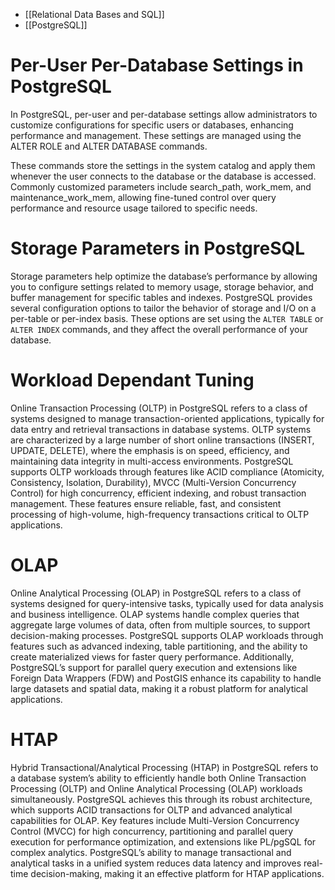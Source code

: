 - [[Relational Data Bases and SQL]]
- [[PostgreSQL]]
# Per-User Per-Database Settings in PostgreSQL

In PostgreSQL, per-user and per-database settings allow administrators to customize configurations for specific users or databases, enhancing performance and management. These settings are managed using the ALTER ROLE and ALTER DATABASE commands.

These commands store the settings in the system catalog and apply them whenever the user connects to the database or the database is accessed. Commonly customized parameters include search_path, work_mem, and maintenance_work_mem, allowing fine-tuned control over query performance and resource usage tailored to specific needs.

# Storage Parameters in PostgreSQL

Storage parameters help optimize the database’s performance by allowing you to configure settings related to memory usage, storage behavior, and buffer management for specific tables and indexes. PostgreSQL provides several configuration options to tailor the behavior of storage and I/O on a per-table or per-index basis. These options are set using the `ALTER TABLE` or `ALTER INDEX` commands, and they affect the overall performance of your database.

# Workload Dependant Tuning

Online Transaction Processing (OLTP) in PostgreSQL refers to a class of systems designed to manage transaction-oriented applications, typically for data entry and retrieval transactions in database systems. OLTP systems are characterized by a large number of short online transactions (INSERT, UPDATE, DELETE), where the emphasis is on speed, efficiency, and maintaining data integrity in multi-access environments. PostgreSQL supports OLTP workloads through features like ACID compliance (Atomicity, Consistency, Isolation, Durability), MVCC (Multi-Version Concurrency Control) for high concurrency, efficient indexing, and robust transaction management. These features ensure reliable, fast, and consistent processing of high-volume, high-frequency transactions critical to OLTP applications.

# OLAP

Online Analytical Processing (OLAP) in PostgreSQL refers to a class of systems designed for query-intensive tasks, typically used for data analysis and business intelligence. OLAP systems handle complex queries that aggregate large volumes of data, often from multiple sources, to support decision-making processes. PostgreSQL supports OLAP workloads through features such as advanced indexing, table partitioning, and the ability to create materialized views for faster query performance. Additionally, PostgreSQL’s support for parallel query execution and extensions like Foreign Data Wrappers (FDW) and PostGIS enhance its capability to handle large datasets and spatial data, making it a robust platform for analytical applications.

# HTAP

Hybrid Transactional/Analytical Processing (HTAP) in PostgreSQL refers to a database system’s ability to efficiently handle both Online Transaction Processing (OLTP) and Online Analytical Processing (OLAP) workloads simultaneously. PostgreSQL achieves this through its robust architecture, which supports ACID transactions for OLTP and advanced analytical capabilities for OLAP. Key features include Multi-Version Concurrency Control (MVCC) for high concurrency, partitioning and parallel query execution for performance optimization, and extensions like PL/pgSQL for complex analytics. PostgreSQL’s ability to manage transactional and analytical tasks in a unified system reduces data latency and improves real-time decision-making, making it an effective platform for HTAP applications.